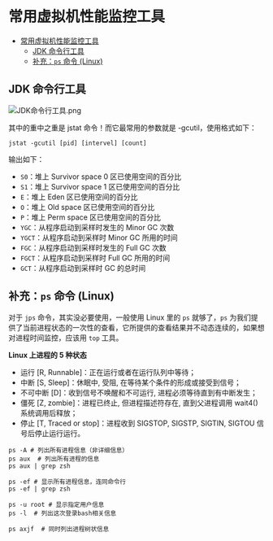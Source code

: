 # 常用虚拟机性能监控工具

<!-- TOC -->

- [常用虚拟机性能监控工具](#%E5%B8%B8%E7%94%A8%E8%99%9A%E6%8B%9F%E6%9C%BA%E6%80%A7%E8%83%BD%E7%9B%91%E6%8E%A7%E5%B7%A5%E5%85%B7)
  - [JDK 命令行工具](#jdk-%E5%91%BD%E4%BB%A4%E8%A1%8C%E5%B7%A5%E5%85%B7)
  - [补充：`ps` 命令 (Linux)](#%E8%A1%A5%E5%85%85ps-%E5%91%BD%E4%BB%A4-linux)

<!-- /TOC -->

## JDK 命令行工具

![JDK命令行工具.png](https://assets.ng-tech.icu/book/understanding-the-jvm/JDK命令行工具.png)

其中的重中之重是 jstat 命令！而它最常用的参数就是 -gcutil，使用格式如下：

```shell
jstat -gcutil [pid] [intervel] [count]
```

输出如下：

- `S0`：堆上 Survivor space 0 区已使用空间的百分比
- `S1`：堆上 Survivor space 1 区已使用空间的百分比
- `E`：堆上 Eden 区已使用空间的百分比
- `O`：堆上 Old space 区已使用空间的百分比
- `P`：堆上 Perm space 区已使用空间的百分比
- `YGC`：从程序启动到采样时发生的 Minor GC 次数
- `YGCT`：从程序启动到采样时 Minor GC 所用的时间
- `FGC`：从程序启动到采样时发生的 Full GC 次数
- `FGCT`：从程序启动到采样时 Full GC 所用的时间
- `GCT`：从程序启动到采样时 GC 的总时间

## 补充：`ps` 命令 (Linux)

对于 `jps` 命令，其实没必要使用，一般使用 Linux 里的 `ps` 就够了，`ps` 为我们提供了当前进程状态的一次性的查看，它所提供的查看结果并不动态连续的，如果想对进程时间监控，应该用 `top` 工具。

**Linux 上进程的 5 种状态**

- 运行 [R, Runnable]：正在运行或者在运行队列中等待；
- 中断 [S, Sleep]：休眠中, 受阻, 在等待某个条件的形成或接受到信号；
- 不可中断 [D]：收到信号不唤醒和不可运行, 进程必须等待直到有中断发生；
- 僵死 [Z, zombie]：进程已终止, 但进程描述符存在, 直到父进程调用 wait4() 系统调用后释放；
- 停止 [T, Traced or stop]：进程收到 SIGSTOP, SIGSTP, SIGTIN, SIGTOU 信号后停止运行运行。

```shell
ps -A # 列出所有进程信息（非详细信息）
ps aux  # 列出所有进程的信息
ps aux | grep zsh

ps -ef # 显示所有进程信息，连同命令行
ps -ef | grep zsh

ps -u root # 显示指定用户信息
ps -l  # 列出这次登录bash相关信息

ps axjf  # 同时列出进程树状信息
```
